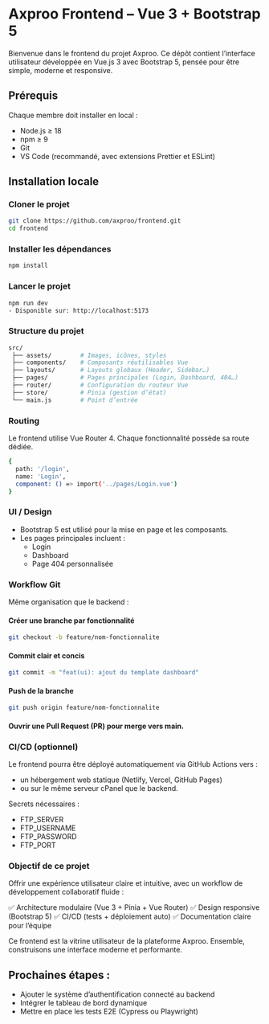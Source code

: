 # Axproo Frontend – Vue 3 + Bootstrap 5

Bienvenue dans le frontend du projet Axproo.
Ce dépôt contient l’interface utilisateur développée en Vue.js 3 avec Bootstrap 5, pensée pour être simple, moderne et responsive.

## Prérequis

Chaque membre doit installer en local :

- Node.js ≥ 18
- npm ≥ 9
- Git
- VS Code (recommandé, avec extensions Prettier et ESLint)

## Installation locale
### Cloner le projet

```sh
git clone https://github.com/axproo/frontend.git
cd frontend
```

### Installer les dépendances

```sh
npm install
```

### Lancer le projet

```sh
npm run dev
- Disponible sur: http://localhost:5173
```

### Structure du projet

```sh
src/
 ├── assets/        # Images, icônes, styles
 ├── components/    # Composants réutilisables Vue
 ├── layouts/       # Layouts globaux (Header, Sidebar…)
 ├── pages/         # Pages principales (Login, Dashboard, 404…)
 ├── router/        # Configuration du routeur Vue
 ├── store/         # Pinia (gestion d’état)
 └── main.js        # Point d’entrée
```

### Routing

Le frontend utilise Vue Router 4.
Chaque fonctionnalité possède sa route dédiée.

```sh
{
  path: '/login',
  name: 'Login',
  component: () => import('../pages/Login.vue')
}
```
### UI / Design

- Bootstrap 5 est utilisé pour la mise en page et les composants.
- Les pages principales incluent :
    - Login
    - Dashboard
    - Page 404 personnalisée

### Workflow Git

Même organisation que le backend :

#### Créer une branche par fonctionnalité
```sh
git checkout -b feature/nom-fonctionnalite
```

#### Commit clair et concis
```sh
git commit -m "feat(ui): ajout du template dashboard"
```

#### Push de la branche
```sh
git push origin feature/nom-fonctionnalite
```

#### Ouvrir une Pull Request (PR) pour merge vers main.

### CI/CD (optionnel)
Le frontend pourra être déployé automatiquement via GitHub Actions vers :

- un hébergement web statique (Netlify, Vercel, GitHub Pages)
- ou sur le même serveur cPanel que le backend.

Secrets nécessaires :

- FTP_SERVER
- FTP_USERNAME
- FTP_PASSWORD
- FTP_PORT

### Objectif de ce projet

Offrir une expérience utilisateur claire et intuitive, avec un workflow de développement collaboratif fluide :

✅ Architecture modulaire (Vue 3 + Pinia + Vue Router)
✅ Design responsive (Bootstrap 5)
✅ CI/CD (tests + déploiement auto)
✅ Documentation claire pour l’équipe

Ce frontend est la vitrine utilisateur de la plateforme Axproo.
Ensemble, construisons une interface moderne et performante.

## Prochaines étapes :
- Ajouter le système d’authentification connecté au backend
- Intégrer le tableau de bord dynamique
- Mettre en place les tests E2E (Cypress ou Playwright)